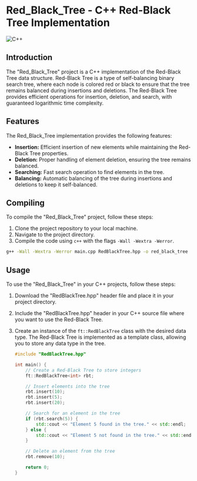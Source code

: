 # Red_Black_Tree - C++ Red-Black Tree Implementation

![C++](https://img.shields.io/badge/C%2B%2B-98-blue)

## Introduction

The "Red_Black_Tree" project is a C++ implementation of the Red-Black Tree data structure. Red-Black Tree is a type of self-balancing binary search tree, where each node is colored red or black to ensure that the tree remains balanced during insertions and deletions. The Red-Black Tree provides efficient operations for insertion, deletion, and search, with guaranteed logarithmic time complexity.

## Features

The Red_Black_Tree implementation provides the following features:

- **Insertion:** Efficient insertion of new elements while maintaining the Red-Black Tree properties.
- **Deletion:** Proper handling of element deletion, ensuring the tree remains balanced.
- **Searching:** Fast search operation to find elements in the tree.
- **Balancing:** Automatic balancing of the tree during insertions and deletions to keep it self-balanced.

## Compiling

To compile the "Red_Black_Tree" project, follow these steps:

1. Clone the project repository to your local machine.
2. Navigate to the project directory.
3. Compile the code using `c++` with the flags `-Wall -Wextra -Werror`.

```bash
g++ -Wall -Wextra -Werror main.cpp RedBlackTree.hpp -o red_black_tree
```

## Usage

To use the "Red_Black_Tree" in your C++ projects, follow these steps:

1. Download the "RedBlackTree.hpp" header file and place it in your project directory.

2. Include the "RedBlackTree.hpp" header in your C++ source file where you want to use the Red-Black Tree.

3. Create an instance of the `ft::RedBlackTree` class with the desired data type. The Red-Black Tree is implemented as a template class, allowing you to store any data type in the tree.

   ```cpp
   #include "RedBlackTree.hpp"
   
   int main() {
       // Create a Red-Black Tree to store integers
       ft::RedBlackTree<int> rbt;
   
       // Insert elements into the tree
       rbt.insert(10);
       rbt.insert(5);
       rbt.insert(20);
   
       // Search for an element in the tree
       if (rbt.search(5)) {
           std::cout << "Element 5 found in the tree." << std::endl;
       } else {
           std::cout << "Element 5 not found in the tree." << std::endl;
       }
   
       // Delete an element from the tree
       rbt.remove(10);
   
       return 0;
   }
   ```
